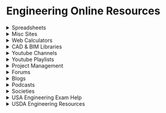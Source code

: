 # Engineering Online Resources
<details>
<summary> Spreadsheets </summary>

- https://chesheets.com/
- http://www.engineerstoolkit.com/toolkit/spreadsheets/
- https://www.xl-viking.com/free-engineering-spreadsheets/
- https://civilengineeringbible.com/downloads.php
- https://www.theengineeringcommunity.org/engineering-spreadsheets/
- https://www.mec-engineering-spreadsheets.com/
- https://www.excelcalcs.com/
- https://civilengineerblogger.blogspot.com/p/free-civil-engineering-spreadsheets.html
</details>

<details>
<summary> Misc Sites </summary>

- https://weibull.com/ for Reliability Engineering
- https://robotacademy.net.au/ for PLC and Mechatronics
- https://physics.info/
- https://www.yourspreadsheets.co.uk/knowledge-corner.html
- https://www.bgstructuralengineering.com/ for structural design curriculum
- https://github.com/m2n037/awesome-mecheng another github page of engineering resources
- https://engineerdog.com/resources/
- https://www.efunda.com/home.cfm
- https://engineeringproductdesign.com/knowledge-base/
- http://www.learncheme.com/
- https://www.reddit.com/r/AskEngineers/wiki/workexperience#wiki_work_experience
- https://www.reddit.com/r/engineering/comments/6i3nxy/a_list_of_helpful_certificates_free_training/
- https://llis.nasa.gov/ for NASA open documents
- https://ntrs.nasa.gov/search.jsp , If you find a paper with an accession number like this: N71-26826 You will need reorder it like this to find the PDF in the database: 71N26826
- http://web.mst.edu/%7Emdsolids/ for interactive solid mechanics lessons
- www.matweb.com for material properties
- https://www.makeitfrom.com/
- http://www.waterid.org/  Water Infrastructure Database
- http://507movements.com/
</details>

<details>
<summary> Web Calculators </summary>

- https://www.wolframalpha.com/
- https://www.symbolab.com/
- https://www.integral-calculator.com/
- https://www.desmos.com/calculator
- https://structx.com/home.html
</details>

<details>
<summary> CAD & BIM Libraries </summary>

- https://grabcad.com/library
- https://www.mcmaster.com/
- https://www.textures.com/ CAD textures
- https://www.nationalbimlibrary.com/en-ca/revit/
- https://www.arcat.com/bim/ritehite/Loading-Dock-and-Vehicular-Equipment-Dock-Shelters.shtml
- https://www2.strongtie.com/drawings/revit.asp
- http://hilti.cadclick.com/?mandant=gb&la=101
</details>

<details>
<summary> Youtube Channels </summary>

- Eng. Radfan Ojailah: Autodesk Robot Structural tutorials
- Gregory Michaelson: Civil Lectures
- Civil Engineering Academy: Civil FE/PE exam help
- APSed Indian Civil Engineering
- AISC Education
- Tyler Ley: Concrete theory and design
- Spoon Feed Me: Reviews of university topics
- Joko Engineering: CAD & FEA, SolidWorks, FreeCAD, Fusion360 and others.
- StructureFree: Structural analysis tutorials
- Civil Engineering with Tanya J. Laird
- Dr. John Biddle Heat Transfer Lectures
- Ben Decker MEP
- Jeff Hanson
- David Garber Concrete lectures
- Brian Douglas Control Systems Lectures
</details>

<details>
<summary> Youtube Playlists </summary>

- [Autodesk Robot Structural Webinar from knowledge Project channel](https://www.youtube.com/watch?v=whsfz1tbGxc&list=PL--XUorG-TOJLZVqVzpi6KoMbpkvFge2Q)
- [Autodesk Robot Structural Class from LecturePal channel](https://www.youtube.com/watch?v=mRy01eccCPg&list=PLuAUsaWgaIun4N8BeX2aHMGfJYW3Ewq2L)

</details>

<details>
<summary>Project Management</summary>
  
- https://www.cmu.edu/cee/projects/PMbook
</details>

<details>
<summary>Forums</summary>
  
- https://www.eng-tips.com
</details>


<details>
<summary>Blogs</summary>

- https://newtonexcelbach.com
- https://theconstructor.org/
</details>

<details>
<summary>Podcasts</summary>

- http://constructioncareerpodcast.com/wp/podcast

</details>

<details>
<summary>Societies</summary>

- [NACE - International Corrosion Society](https://nace.org/home)
- [CME - Canadian Manufacturers & Exporters](http://mb.cme-mec.ca)
- [CSBE - Canadian Society for Bioengineering](https://www.csbe-scgab.ca)
- [ASABE - American Society of Agricultural and Biological Engineers](http://careers.asabe.org)
- [ISA - International Society of Automation](https://www.isa.org)
</details>

<details>
<summary> USA Engineering Exam Help </summary>

- https://ncees.org/engineering/pe/mechanical/
- http://www.peexamquestions.com/
- Lots of youtube channels as well
</details>

<details>
<summary> USDA Engineering Resources </summary>

- https://www.nrcs.usda.gov/wps/portal/nrcs/site/national/home/
- https://www.nrcs.usda.gov/wps/portal/nrcs/main/wi/technical/engineering/
- https://www.nrcs.usda.gov/wps/portal/nrcs/detail/sd/technical/engineering/?cid=nrcs141p2_036583
- https://www.nrcs.usda.gov/wps/portal/nrcs/detail/wi/technical/engineering/?cid=nrcseprd1299865
- https://www.nrcs.usda.gov/wps/portal/nrcs/detailfull/national/water/manage/irrigation/?cid=stelprdb1045075
</details>
